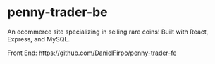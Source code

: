 # penny-trader-be
An ecommerce site specializing in selling rare coins! Built with React, Express, and MySQL. 

Front End: https://github.com/DanielFirpo/penny-trader-fe

